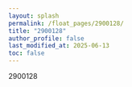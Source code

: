```yaml
---
layout: splash
permalink: /float_pages/2900128/
title: "2900128"
author_profile: false
last_modified_at: 2025-06-13
toc: false
---
```

 
2900128
